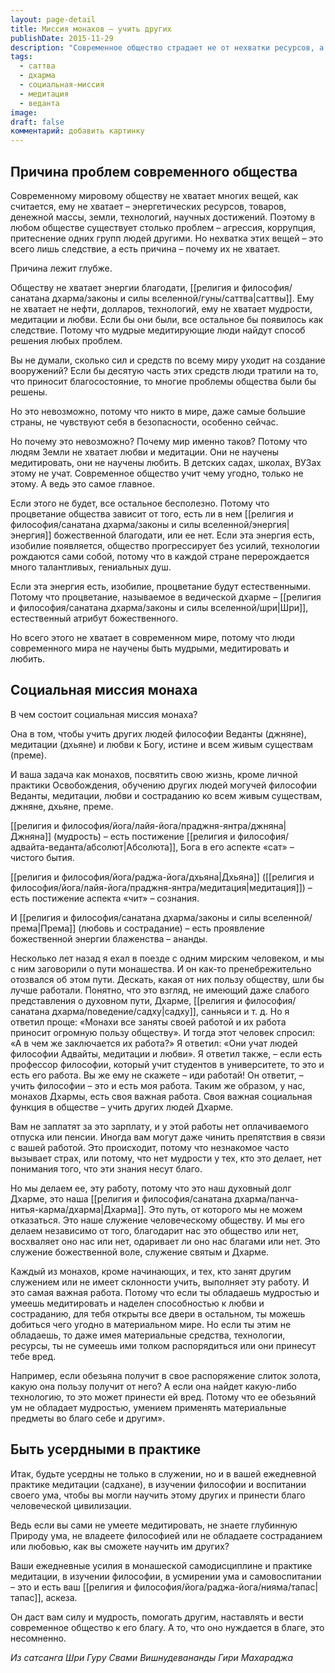 ```yaml
---
layout: page-detail
title: Миссия монахов – учить других
publishDate: 2015-11-29
description: "Современное общество страдает не от нехватки ресурсов, а от дефицита мудрости, медитации и любви. Эти духовные ценности (саттва) - основа процветания. Миссия монахов - учить философии Веданты (джняна), медитации (дхьяна) и состраданию (према), трансформируя коллективное сознание. Личная практика садху (аскеза, изучение писаний, дисциплина) становится социальным служением, наполняя мир божественной благодатью. Только через внутреннюю работу можно решить внешние проблемы: технологии и изобилие бессмысленны без осознанности."
tags:
  - саттва
  - дхарма
  - социальная-миссия
  - медитация
  - веданта
image: 
draft: false
комментарий: добавить картинку
---
```


## Причина проблем современного общества

Современному мировому обществу не хватает многих вещей, как считается, ему не хватает – энергетических ресурсов, товаров, денежной массы, земли, технологий, научных достижений. Поэтому в любом обществе существует столько проблем – агрессия, коррупция, притеснение одних групп людей другими. Но нехватка этих вещей – это всего лишь следствие, а есть причина – почему их не хватает. 

Причина лежит глубже. 

Обществу не хватает энергии благодати, [[религия и философия/санатана дхарма/законы и силы вселенной/гуны/саттва|саттвы]]. Ему не хватает не нефти, долларов, технологий, ему не хватает мудрости, медитации и любви. Если бы они были, все остальное бы появилось как следствие. Потому что мудрые медитирующие люди найдут способ решения любых проблем. 

Вы не думали, сколько сил и средств по всему миру уходит на создание вооружений? Если бы десятую часть этих средств люди тратили на то, что приносит благосостояние, то многие проблемы общества были бы решены. 

Но это невозможно, потому что никто в мире, даже самые большие страны, не чувствуют себя в безопасности, особенно сейчас. 

Но почему это невозможно? Почему мир именно таков? Потому что людям Земли не хватает любви и медитации. Они не научены медитировать, они не научены любить. В детских садах, школах, ВУЗах этому не учат. Современное общество учит чему угодно, только не этому. А ведь это самое главное. 

Если этого не будет, все остальное бесполезно. Потому что процветание общества зависит от того, есть ли в нем [[религия и философия/санатана дхарма/законы и силы вселенной/энергия|энергия]] божественной благодати, или ее нет. Если эта энергия есть, изобилие появляется, общество прогрессирует без усилий, технологии рождаются сами собой, потому что в каждой стране перерождается много талантливых, гениальных душ. 

Если эта энергия есть, изобилие, процветание будут естественными. Потому что процветание, называемое в ведической дхарме – [[религия и философия/санатана дхарма/законы и силы вселенной/шри|Шри]], естественный атрибут божественного. 

Но всего этого не хватает в современном мире, потому что люди современного мира не научены быть мудрыми, медитировать и любить. 

## Социальная миссия монаха

В чем состоит социальная миссия монаха? 

Она в том, чтобы учить других людей философии Веданты (джняне), медитации (дхьяне) и любви к Богу, истине и всем живым существам (преме).

И ваша задача как монахов, посвятить свою жизнь, кроме личной практики Освобождения, обучению других людей могучей философии Веданты, медитации, любви и состраданию ко всем живым существам, джняне, дхьяне, преме. 

[[религия и философия/йога/лайя-йога/праджня-янтра/джняна|Джняна]] (мудрость) – есть постижение [[религия и философия/адвайта-веданта/абсолют|Абсолюта]], Бога в его аспекте «сат» – чистого бытия. 

[[религия и философия/йога/раджа-йога/дхьяна|Дхьяна]] ([[религия и философия/йога/лайя-йога/праджня-янтра/медитация|медитация]]) – есть постижение аспекта «чит» – сознания.

И [[религия и философия/санатана дхарма/законы и силы вселенной/према|Према]] (любовь и сострадание) – есть проявление божественной энергии блаженства – ананды.

Несколько лет назад я ехал в поезде с одним мирским человеком, и мы с ним заговорили о пути монашества. И он как-то пренебрежительно отозвался об этом пути. Дескать, какая от них пользу обществу, шли бы лучше работали. Понятно, что это взгляд, не имеющий даже слабого представления о духовном пути, Дхарме, [[религия и философия/санатана дхарма/поведение/садху|садху]], санньяси и т. д. Но я ответил проще: «Монахи все заняты своей работой и их работа приносит огромную пользу обществу». И тогда этот человек спросил: «А в чем же заключается их работа?» Я ответил: «Они учат людей философии Адвайты, медитации и любви». Я ответил также, – если есть профессор философии, который учит студентов в университете, то это и есть его работа. Вы же ему не скажете – иди работай! Он ответит, – учить философии – это и есть моя работа. Таким же образом, у нас, монахов Дхармы, есть своя важная работа. Своя важная социальная функция в обществе – учить других людей Дхарме. 

Вам не заплатят за это зарплату, и у этой работы нет оплачиваемого отпуска или пенсии. Иногда вам могут даже чинить препятствия в связи с вашей работой. Это происходит, потому что незнакомое часто вызывает страх, или потому, что нет мудрости у тех, кто это делает, нет понимания того, что эти знания несут благо.

Но мы делаем ее, эту работу, потому что это наш духовный долг Дхарме, это наша [[религия и философия/санатана дхарма/панча-нитья-карма/дхарма|Дхарма]]. Это путь, от которого мы не можем отказаться. Это наше служение человеческому обществу. И мы его делаем независимо от того, благодарит нас это общество или нет, восхваляет оно нас или нет, одаривает ли оно нас благами или нет. Это служение божественной воле, служение святым и Дхарме.

Каждый из монахов, кроме начинающих, и тех, кто занят другим служением или не имеет склонности учить, выполняет эту работу. И это самая важная работа. Потому что если ты обладаешь мудростью и умеешь медитировать и наделен способностью к любви и состраданию, для тебя открыты все двери в остальном, ты можешь добиться чего угодно в материальном мире. Но если ты этим не обладаешь, то даже имея материальные средства, технологии, ресурсы, ты не сумеешь ими толком распорядиться или они принесут тебе вред. 

Например, если обезьяна получит в свое распоряжение слиток золота, какую она пользу получит от него? А если она найдет какую-либо технологию, то это может принести ей вред. Потому что ее обезьяний ум не обладает мудростью, умением применять материальные предметы во благо себе и другим».

## Быть усердными в практике

Итак, будьте усердны не только в служении, но и в вашей ежедневной практике медитации (садхане), в изучении философии и воспитании своего ума, чтобы вы могли научить этому других и принести благо человеческой цивилизации. 

Ведь если вы сами не умеете медитировать, не знаете глубинную Природу ума, не владеете философией или не обладаете состраданием или любовью, как вы сможете научить им других?

Ваши ежедневные усилия в монашеской самодисциплине и практике медитации, в изучении философии, в усмирении ума и самовоспитании – это и есть ваш [[религия и философия/йога/раджа-йога/нияма/тапас|тапас]], аскеза. 

Он даст вам силу и мудрость, помогать другим, наставлять и вести современное общество к его благу. А то, что оно нуждается в благе, это несомненно.

*Из сатсанга Шри Гуру Свами Вишнудевананды Гири Махараджа*

